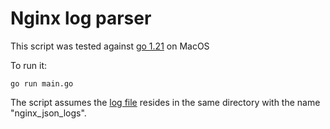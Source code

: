 # Nginx log parser

This script was tested against [go 1.21](https://go.dev/dl/) on MacOS

To run it:

```
go run main.go
```

The script assumes the [log file](./nginx_json_logs) resides in the same directory with the name "nginx_json_logs".
